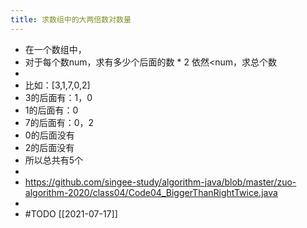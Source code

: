 ```yaml
---
title: 求数组中的大两倍数对数量
---
```

- 在一个数组中，
- 对于每个数num，求有多少个后面的数 * 2 依然<num，求总个数
-
- 比如：[3,1,7,0,2]
- 3的后面有：1，0
- 1的后面有：0
- 7的后面有：0，2
- 0的后面没有
- 2的后面没有
- 所以总共有5个
-
- https://github.com/singee-study/algorithm-java/blob/master/zuo-algorithm-2020/class04/Code04_BiggerThanRightTwice.java
-
- #TODO [[2021-07-17]]
